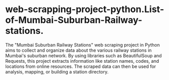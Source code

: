 # web-scrapping-project-python.List-of-Mumbai-Suburban-Railway-stations.
The "Mumbai Suburban Railway Stations" web scraping project in Python aims to collect and organize data about the various railway stations in Mumbai's suburban network. 
By using libraries such as BeautifulSoup and Requests, this project extracts information like station names, codes, and locations from online resources. 
The scraped data can then be used for analysis, mapping, or building a station directory.



